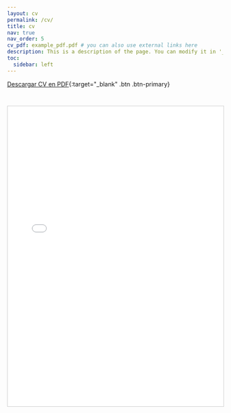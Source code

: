 ```yaml
---
layout: cv
permalink: /cv/
title: cv
nav: true
nav_order: 5
cv_pdf: example_pdf.pdf # you can also use external links here
description: This is a description of the page. You can modify it in '_pages/cv.md'. You can also change or remove the top pdf download button.
toc:
  sidebar: left
---
```


[Descargar CV en PDF](https://rickardo1991.github.io/assets/pdf/example_pdf.pdf){:target="\_blank" .btn .btn-primary}

<iframe src="/assets/CV%20Ricardo%20Rivera.pdf" width="100%" height="700px" style="border:1px solid #ccc; margin-top:2em;"></iframe>

<!-- Aquí puedes agregar tu CV en formato web si lo deseas -->

